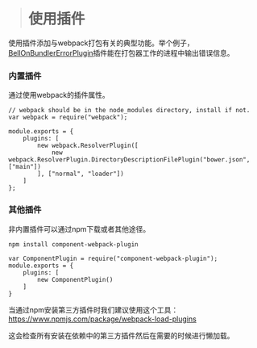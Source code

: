 > # 使用插件

使用插件添加与webpack打包有关的典型功能。举个例子，[BellOnBundlerErrorPlugin](https://github.com/senotrusov/bell-on-bundler-error-plugin)插件能在打包器工作的进程中输出错误信息。

### 内置插件

通过使用webpack的插件属性。

```
// webpack should be in the node_modules directory, install if not.
var webpack = require("webpack");

module.exports = {
    plugins: [
        new webpack.ResolverPlugin([
            new webpack.ResolverPlugin.DirectoryDescriptionFilePlugin("bower.json", ["main"])
        ], ["normal", "loader"])
    ]
};
```

### 其他插件

非内置插件可以通过npm下载或者其他途径。

```
npm install component-webpack-plugin
```

```
var ComponentPlugin = require("component-webpack-plugin");
module.exports = {
    plugins: [
        new ComponentPlugin()
    ]
}
```

当通过npm安装第三方插件时我们建议使用这个工具： https://www.npmjs.com/package/webpack-load-plugins

这会检查所有安装在依赖中的第三方插件然后在需要的时候进行懒加载。
